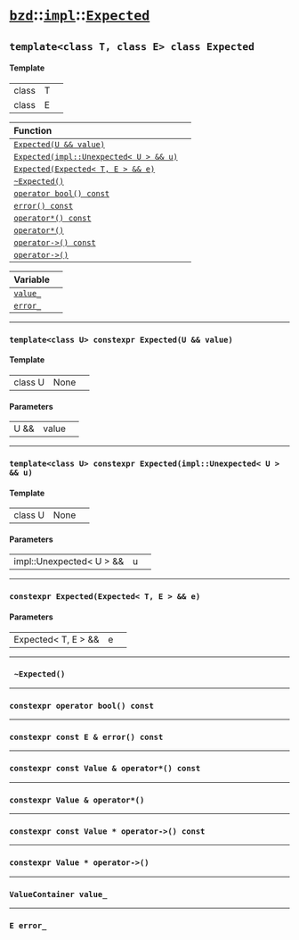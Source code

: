 # [`bzd`](../../../index.md)::[`impl`](../../index.md)::[`Expected`](../index.md)

## `template<class T, class E> class Expected`

#### Template
||||
|---:|:---|:---|
|class|T||
|class|E||

|Function||
|:---|:---|
|[`Expected(U && value)`](./index.md)||
|[`Expected(impl::Unexpected< U > && u)`](./index.md)||
|[`Expected(Expected< T, E > && e)`](./index.md)||
|[`~Expected()`](./index.md)||
|[`operator bool() const`](./index.md)||
|[`error() const`](./index.md)||
|[`operator*() const`](./index.md)||
|[`operator*()`](./index.md)||
|[`operator->() const`](./index.md)||
|[`operator->()`](./index.md)||

|Variable||
|:---|:---|
|[`value_`](./index.md)||
|[`error_`](./index.md)||
------
### `template<class U> constexpr Expected(U && value)`

#### Template
||||
|---:|:---|:---|
|class U|None||
#### Parameters
||||
|---:|:---|:---|
|U &&|value||
------
### `template<class U> constexpr Expected(impl::Unexpected< U > && u)`

#### Template
||||
|---:|:---|:---|
|class U|None||
#### Parameters
||||
|---:|:---|:---|
|impl::Unexpected< U > &&|u||
------
### `constexpr Expected(Expected< T, E > && e)`

#### Parameters
||||
|---:|:---|:---|
|Expected< T, E > &&|e||
------
### ` ~Expected()`

------
### `constexpr operator bool() const`

------
### `constexpr const E & error() const`

------
### `constexpr const Value & operator*() const`

------
### `constexpr Value & operator*()`

------
### `constexpr const Value * operator->() const`

------
### `constexpr Value * operator->()`

------
### `ValueContainer value_`

------
### `E error_`

